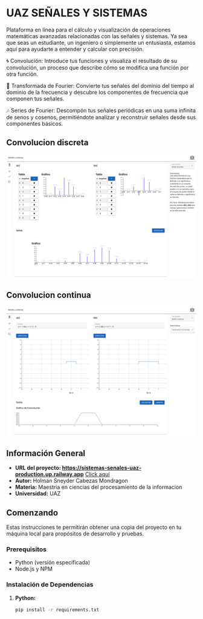 # UAZ SEÑALES Y SISTEMAS

Plataforma en línea para el cálculo y visualización de operaciones matemáticas avanzadas relacionadas con las señales y sistemas. Ya sea que seas un estudiante, un ingeniero o simplemente un entusiasta, estamos aquí para ayudarte a entender y calcular con precisión.

🌀 Convolución: Introduce tus funciones y visualiza el resultado de su convolución, un proceso que describe cómo se modifica una función por otra función.

🌌 Transformada de Fourier: Convierte tus señales del dominio del tiempo al dominio de la frecuencia y descubre los componentes de frecuencia que componen tus señales.

🎶 Series de Fourier: Descompón tus señales periódicas en una suma infinita de senos y cosenos, permitiéndote analizar y reconstruir señales desde sus componentes básicos.


## Convolucion discreta
![Convolucion discreta](images/convolucion-discreta.png)
## Convolucion continua
![Convolucion continua](images/convolucion-continua.png)

## Información General

- **URL del proyecto: https://sistemas-senales-uaz-production.up.railway.app** [Click aquí](https://sistemas-senales-uaz-production.up.railway.app/)
- **Autor:** Holman Sneyder Cabezas Mondragon
- **Materia:** Maestria en ciencias del procesamiento de la informacion
- **Universidad:** UAZ

## Comenzando

Estas instrucciones te permitirán obtener una copia del proyecto en tu máquina local para propósitos de desarrollo y pruebas.

### Prerequisitos

- Python (versión especificada)
- Node.js y NPM

### Instalación de Dependencias

1. **Python:**
   ```bash
   pip install -r requirements.txt